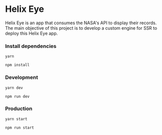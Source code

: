 # Helix Eye
Helix Eye is an app that consumes the NASA's API to display their records. The main objective of this project is to develop a custom engine for SSR to deploy this Helix Eye app.

### Install dependencies

```
yarn 
```
```
npm install 
```

### Development

```
yarn dev
```
```
npm run dev
```


### Production

```
yarn start
```
```
npm run start
```
